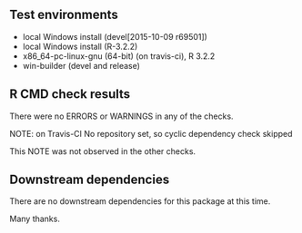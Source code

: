 ## Test environments
* local Windows install (devel[2015-10-09 r69501])
* local Windows install (R-3.2.2)
* x86_64-pc-linux-gnu (64-bit) (on travis-ci), R 3.2.2
* win-builder (devel and release)

## R CMD check results
There were no ERRORS or WARNINGS in any of the checks.

NOTE: on Travis-CI 
No repository set, so cyclic dependency check skipped

This NOTE was not observed in the other checks.

## Downstream dependencies
There are no downstream dependencies for this package
at this time.

Many thanks.